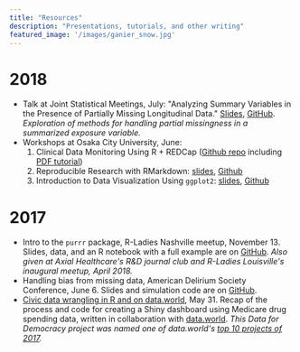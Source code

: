 ```yaml
---
title: "Resources"
description: "Presentations, tutorials, and other writing"
featured_image: '/images/ganier_snow.jpg'
---
```


# 2018

- Talk at Joint Statistical Meetings, July: "Analyzing Summary Variables in the Presence of Partially Missing Longitudinal Data." [Slides](../slides/JSM2018/jsm2018.html), [GitHub](https://github.com/jenniferthompson/MissSumVars). *Exploration of methods for handling partial missingness in a summarized exposure variable.*
- Workshops at Osaka City University, June:
    1. Clinical Data Monitoring Using R + REDCap ([Github repo](https://github.com/jenniferthompson/DataCleanExample) including [PDF tutorial](https://github.com/jenniferthompson/DataCleanExample/blob/master/dataclean.pdf))
    1. Reproducible Research with RMarkdown: [slides](../slides/RepResRMD/rmarkdownworkshop.html), [Github](https://github.com/jenniferthompson/RepResearchRMarkdown)
    1. Introduction to Data Visualization Using `ggplot2`: [slides](../slides/DataVisggplot22018/datavis_ggplot2.html), [Github](https://github.com/jenniferthompson/datavisggplot2)

# 2017

- Intro to the `purrr` package, R-Ladies Nashville meetup, November 13. Slides, data, and an R notebook with a full example are on [GitHub](https://github.com/jenniferthompson/RLadiesIntroToPurrr).
    *Also given at Axial Healthcare's R&D journal club and R-Ladies Louisville's inaugural meetup, April 2018.*
- Handling bias from missing data, American Delirium Society Conference, June 6. Slides and simulation code are on [GitHub](https://github.com/jenniferthompson/ADS2017).
- [Civic data wrangling in R and on data.world](https://medium.com/data-for-democracy/civic-data-wrangling-in-r-and-on-data-world-77156beb8c98), May 31. Recap of the process and code for creating a Shiny dashboard using Medicare drug spending data, written in collaboration with [data.world](data.world). *This Data for Democracy project was named one of data.world's [top 10 projects of 2017](https://blog.data.world/our-top-10-datasets-and-projects-of-2017-e058fda31d8d).*
